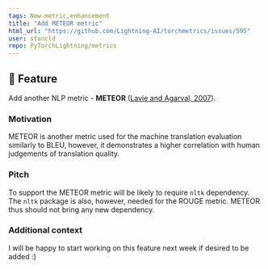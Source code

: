 ```yaml
---
tags: New-metric,enhancement
title: "Add METEOR metric"
html_url: "https://github.com/Lightning-AI/torchmetrics/issues/595"
user: stancld
repo: PyTorchLightning/metrics
---
```


## 🚀 Feature

Add another NLP metric - **METEOR** ([Lavie and Agarval, 2007](https://www.cs.cmu.edu/~alavie/METEOR/pdf/Lavie-Agarwal-2007-METEOR.pdf)).

### Motivation

METEOR is another metric used for the machine translation evaluation similarly to BLEU, however, it demonstrates a higher correlation with human judgements of translation quality.

### Pitch

To support the METEOR metric will be likely to require `nltk` dependency. The `nltk` package is also, however, needed for the ROUGE metric. METEOR thus should not bring any new dependency.

### Additional context

I will be happy to start working on this feature next week if desired to be added :)
